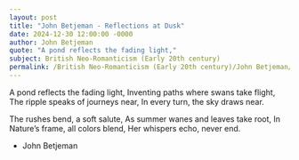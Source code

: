 ```yaml
---
layout: post
title: "John Betjeman - Reflections at Dusk"
date: 2024-12-30 12:00:00 -0000
author: John Betjeman
quote: "A pond reflects the fading light,"
subject: British Neo-Romanticism (Early 20th century)
permalink: /British Neo-Romanticism (Early 20th century)/John Betjeman/John Betjeman - Reflections at Dusk
---
```


A pond reflects the fading light,
Inventing paths where swans take flight,
The ripple speaks of journeys near,
In every turn, the sky draws near.

The rushes bend, a soft salute,
As summer wanes and leaves take root,
In Nature’s frame, all colors blend,
Her whispers echo, never end.

- John Betjeman
